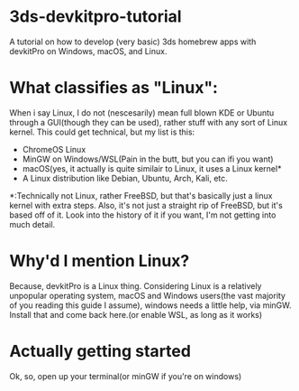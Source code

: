 # 3ds-devkitpro-tutorial
A tutorial on how to develop (very basic) 3ds homebrew apps with devkitPro on Windows, macOS, and Linux.

# What classifies as "Linux":
When i say Linux, I do not (nescesarily) mean full blown KDE or Ubuntu through a GUI(though they can be used), rather stuff with any sort of Linux kernel. This could get technical, but my list is this:
- ChromeOS Linux
- MinGW on Windows/WSL(Pain in the butt, but you can ifi you want)
- macOS(yes, it actually is quite similair to Linux, it uses a Linux kernel*
- A Linux distribution like Debian, Ubuntu, Arch, Kali, etc.

*:Technically not Linux, rather FreeBSD, but that's basically just a linux kernel with extra steps. Also, it's not just a straight rip of FreeBSD, but it's based off of it. Look into the history of it if you want, I'm not getting into much detail.

# Why'd I mention Linux?

Because, devkitPro is a Linux thing. Considering Linux is a relatively unpopular operating system, macOS and Windows users(the vast majority of you reading this guide I assume), windows needs a little help, via minGW. Install that and come back here.(or enable WSL, as long as it works)

# Actually getting started
Ok, so, open up your terminal(or minGW if you're on windows)
 
